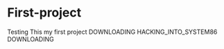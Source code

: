 # First-project
Testing
This my first project
DOWNLOADING <FILEX>
  HACKING_INTO_SYSTEM86
  DOWNLOADING <FILE53>
                    
                    
